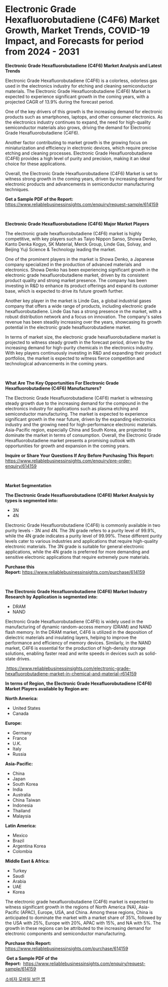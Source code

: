 <p><h1>Electronic Grade Hexafluorobutadiene (C4F6) Market Growth, Market Trends, COVID-19 Impact, and Forecasts for period from 2024 - 2031</h1></p><p><strong>Electronic Grade Hexafluorobutadiene (C4F6) Market Analysis and Latest Trends</strong></p>
<p><p>Electronic Grade Hexafluorobutadiene (C4F6) is a colorless, odorless gas used in the electronics industry for etching and cleaning semiconductor materials. The Electronic Grade Hexafluorobutadiene (C4F6) Market is expected to experience significant growth in the coming years, with a projected CAGR of 13.9% during the forecast period. </p><p>One of the key drivers of this growth is the increasing demand for electronic products such as smartphones, laptops, and other consumer electronics. As the electronics industry continues to expand, the need for high-quality semiconductor materials also grows, driving the demand for Electronic Grade Hexafluorobutadiene (C4F6).</p><p>Another factor contributing to market growth is the growing focus on miniaturization and efficiency in electronic devices, which require precise etching and cleaning processes. Electronic Grade Hexafluorobutadiene (C4F6) provides a high level of purity and precision, making it an ideal choice for these applications.</p><p>Overall, the Electronic Grade Hexafluorobutadiene (C4F6) Market is set to witness strong growth in the coming years, driven by increasing demand for electronic products and advancements in semiconductor manufacturing techniques.</p></p>
<p><strong>Get a Sample PDF of the Report:&nbsp;</strong> <a href="https://www.reliablebusinessinsights.com/enquiry/request-sample/614159">https://www.reliablebusinessinsights.com/enquiry/request-sample/614159</a></p>
<p>&nbsp;</p>
<p><strong>Electronic Grade Hexafluorobutadiene (C4F6) Major Market Players</strong></p>
<p><p>The electronic grade hexafluorobutadiene (C4F6) market is highly competitive, with key players such as Taiyo Nippon Sanso, Showa Denko, Kanto Denka Kogyo, SK Material, Merck Group, Linde Gas, Solvay, and Beijing Yuji Science & Technology leading the market. </p><p>One of the prominent players in the market is Showa Denko, a Japanese company specialized in the production of advanced materials and electronics. Showa Denko has been experiencing significant growth in the electronic grade hexafluorobutadiene market, driven by its consistent product quality and strong market presence. The company has been investing in R&D to enhance its product offerings and expand its customer base, which is expected to drive its future growth further.</p><p>Another key player in the market is Linde Gas, a global industrial gases company that offers a wide range of products, including electronic grade hexafluorobutadiene. Linde Gas has a strong presence in the market, with a robust distribution network and a focus on innovation. The company's sales revenue has been steadily increasing over the years, showcasing its growth potential in the electronic grade hexafluorobutadiene market.</p><p>In terms of market size, the electronic grade hexafluorobutadiene market is projected to witness steady growth in the forecast period, driven by the increasing demand for high-purity chemicals in the electronics industry. With key players continuously investing in R&D and expanding their product portfolios, the market is expected to witness fierce competition and technological advancements in the coming years.</p></p>
<p>&nbsp;</p>
<p><strong>What Are The Key Opportunities For Electronic Grade Hexafluorobutadiene (C4F6) Manufacturers?</strong></p>
<p><p>The Electronic Grade Hexafluorobutadiene (C4F6) market is witnessing steady growth due to the increasing demand for the compound in the electronics industry for applications such as plasma etching and semiconductor manufacturing. The market is expected to experience significant growth in the near future, driven by the expanding electronics industry and the growing need for high-performance electronic materials. Asia-Pacific region, especially China and South Korea, are projected to dominate the market in terms of consumption. Overall, the Electronic Grade Hexafluorobutadiene market presents a promising outlook with opportunities for growth and expansion in the coming years.</p></p>
<p><strong>Inquire or Share Your Questions If Any Before Purchasing This Report:</strong> <a href="https://www.reliablebusinessinsights.com/enquiry/pre-order-enquiry/614159">https://www.reliablebusinessinsights.com/enquiry/pre-order-enquiry/614159</a></p>
<p>&nbsp;</p>
<p><strong>Market Segmentation</strong></p>
<p><strong>The Electronic Grade Hexafluorobutadiene (C4F6) Market Analysis by types is segmented into:</strong></p>
<p><ul><li>3N</li><li>4N</li></ul></p>
<p><p>Electronic Grade Hexafluorobutadiene (C4F6) is commonly available in two purity levels - 3N and 4N. The 3N grade refers to a purity level of 99.9%, while the 4N grade indicates a purity level of 99.99%. These different purity levels cater to various industries and applications that require high-quality electronic materials. The 3N grade is suitable for general electronic applications, while the 4N grade is preferred for more demanding and sensitive electronic applications that require extremely pure materials.</p></p>
<p><strong>Purchase this Report:&nbsp;</strong><a href="https://www.reliablebusinessinsights.com/purchase/614159">https://www.reliablebusinessinsights.com/purchase/614159</a></p>
<p>&nbsp;</p>
<p><strong>The Electronic Grade Hexafluorobutadiene (C4F6) Market Industry Research by Application is segmented into:</strong></p>
<p><ul><li>DRAM</li><li>NAND</li></ul></p>
<p><p>Electronic Grade Hexafluorobutadiene (C4F6) is widely used in the manufacturing of dynamic random-access memory (DRAM) and NAND flash memory. In the DRAM market, C4F6 is utilized in the deposition of dielectric materials and insulating layers, helping to improve the performance and efficiency of memory devices. Similarly, in the NAND market, C4F6 is essential for the production of high-density storage solutions, enabling faster read and write speeds in devices such as solid-state drives.</p></p>
<p><a href="https://www.reliablebusinessinsights.com/electronic-grade-hexafluorobutadiene-market-in-chemical-and-material-r614159">&nbsp;https://www.reliablebusinessinsights.com/electronic-grade-hexafluorobutadiene-market-in-chemical-and-material-r614159</a></p>
<p><strong>In terms of Region, the Electronic Grade Hexafluorobutadiene (C4F6) Market Players available by Region are:</strong></p>
<p>
    <p> <strong> North America: </strong>
        <ul>
            <li>United States</li>
            <li>Canada</li>
        </ul>
        </p> 
    <p> <strong> Europe: </strong>
        <ul>
            <li>Germany</li>
            <li>France</li>
            <li>U.K.</li>
            <li>Italy</li>
            <li>Russia</li>
        </ul>
        </p> 
    <p> <strong> Asia-Pacific: </strong>
        <ul>
            <li>China</li>
            <li>Japan</li>
            <li>South Korea</li>
            <li>India</li>
            <li>Australia</li>
            <li>China Taiwan</li>
            <li>Indonesia</li>
            <li>Thailand</li>
            <li>Malaysia</li>
        </ul>
        </p> 
    <p> <strong> Latin America: </strong>
        <ul>
            <li>Mexico</li>
            <li>Brazil</li>
            <li>Argentina Korea</li>
            <li>Colombia</li>
        </ul>
        </p> 
    <p> <strong> Middle East & Africa: </strong>
        <ul>
            <li>Turkey</li>
            <li>Saudi</li>
            <li>Arabia</li>
            <li>UAE</li>
            <li>Korea</li>
        </ul>
    </p>
    </p>
<p><p>The electronic grade hexafluorobutadiene (C4F6) market is expected to witness significant growth in the regions of North America (NA), Asia-Pacific (APAC), Europe, USA, and China. Among these regions, China is anticipated to dominate the market with a market share of 35%, followed by the USA with 25%, Europe with 20%, APAC with 15%, and NA with 5%. The growth in these regions can be attributed to the increasing demand for electronic components and semiconductor manufacturing.</p></p>
<p><strong>Purchase this Report: </strong><a href="https://www.reliablebusinessinsights.com/purchase/614159">https://www.reliablebusinessinsights.com/purchase/614159</a></p>
<p>&nbsp;<strong>Get a Sample PDF of the Report:&nbsp;&nbsp;</strong><a href="https://www.reliablebusinessinsights.com/enquiry/request-sample/614159">https://www.reliablebusinessinsights.com/enquiry/request-sample/614159</a></p>
<p><strong></strong></p>
<p><p><a href="https://github.com/xvz497517413/Market-Research-Report-List-3/blob/main/35481738324.md">소비자 모바일 보안 앱</a></p></p>